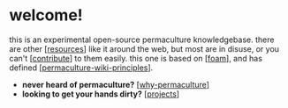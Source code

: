 # welcome!

this is an experimental open-source permaculture knowledgebase. 
there are other [[resources]] like it around the web, but most are in disuse, or you can't [[contribute]] to them easily. this one is based on [[foam]], and has defined [[permaculture-wiki-principles]].

- **never heard of permaculture?** [[why-permaculture]]
- **looking to get your hands dirty?** [[projects]]

[//begin]: # "Autogenerated link references for markdown compatibility"
[resources]: resources "resources"
[contribute]: contribute "contribute"
[foam]: foam "foam"
[permaculture-ethics]: permaculture-ethics "permaculture ethics"
[permaculture-principles]: permaculture-principles "permaculture principles"
[why-permaculture]: why-permaculture "why permaculture?"
[projects]: projects "projects"
[permaculture-wiki-principles]: permaculture-wiki-principles "Permaculture Wiki Principles"
[//end]: # "Autogenerated link references"

